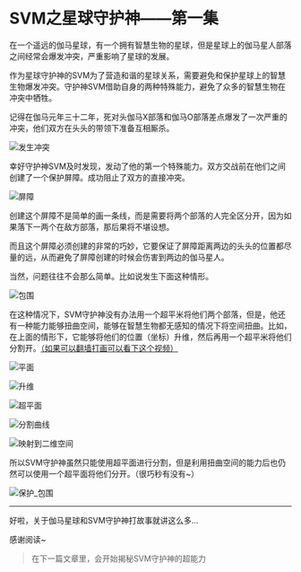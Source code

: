 # SVM之星球守护神——第一集
在一个遥远的伽马星球，有一个拥有智慧生物的星球，但是星球上的伽马星人部落之间经常会爆发冲突，严重影响了星球的发展。

作为星球守护神的SVM为了营造和谐的星球关系，需要避免和保护星球上的智慧生物爆发冲突。守护神SVM借助自身的两种特殊能力，避免了众多的智慧生物在冲突中牺牲。

记得在伽马元年三十二年，死对头伽马X部落和伽马O部落差点爆发了一次严重的冲突，他们双方在头头的带领下准备互相厮杀。

![发生冲突](http://p1yxapae6.bkt.clouddn.com/svm/%E5%86%B2%E7%AA%81%E5%8F%91%E7%94%9F.png)

幸好守护神SVM及时发现，发动了他的第一个特殊能力。双方交战前在他们之间创建了一个保护屏障。成功阻止了双方的直接冲突。

![屏障](http://p1yxapae6.bkt.clouddn.com/svm/%E4%BA%8C%E7%BB%B4%E5%B1%8F%E9%9A%9C.png)

创建这个屏障不是简单的画一条线，而是需要将两个部落的人完全区分开，因为如果落下一两个在敌方部落，那后果将不堪设想。

而且这个屏障必须创建的非常的巧妙，它要保证了屏障距离两边的头头的位置都尽量的远，从而避免了屏障创建的时候会伤害到两边的伽马星人。

当然，问题往往不会那么简单。比如说发生下面这种情形。

![包围](http://p1yxapae6.bkt.clouddn.com/svm/%E5%8C%85%E5%9B%B4.png)

在这种情况下，SVM守护神没有办法用一个超平米将他们两个部落，但是，他还有一种能力能够扭曲空间，能够在智慧生物都无感知的情况下将空间扭曲。比如，在上面的情形下，它能够将他们的位置（坐标）升维，然后再用一个超平米将他们分割开。[（如果可以翻墙打画可以看下这个视频）](https://www.youtube.com/watch?v=3liCbRZPrZA)

![平面](http://p1yxapae6.bkt.clouddn.com/svm/%E5%B9%B3%E9%9D%A2.png)

![升维](http://p1yxapae6.bkt.clouddn.com/svm/%E5%8D%87%E7%BB%B4.png)

![超平面](http://p1yxapae6.bkt.clouddn.com/svm/%E8%B6%85%E5%B9%B3%E9%9D%A2.png)

![分割曲线](http://p1yxapae6.bkt.clouddn.com/svm/%E8%B6%85%E5%B9%B3%E9%9D%A2%E5%88%86%E5%89%B2%E6%9B%B2%E7%BA%BF.png)

![映射到二维空间](http://p1yxapae6.bkt.clouddn.com/svm/%E6%98%A0%E5%B0%84%E5%88%B0%E4%BA%8C%E7%BB%B4%E5%B9%B3%E9%9D%A2.png)

所以SVM守护神虽然只能使用超平面进行分割，但是利用扭曲空间的能力后也仍然可以使用一个超平面将他们分开。（很巧秒有没有~）

![保护_包围](http://p1yxapae6.bkt.clouddn.com/svm/%E4%BF%9D%E6%8A%A4_%E5%8C%85%E5%9B%B4.png)

---
好啦，关于伽马星球和SVM守护神打故事就讲这么多...

感谢阅读~
> 在下一篇文章里，会开始揭秘SVM守护神的超能力